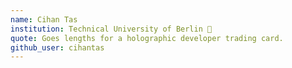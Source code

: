 ```yaml
---
name: Cihan Tas
institution: Technical University of Berlin 🚩
quote: Goes lengths for a holographic developer trading card.
github_user: cihantas
---
```

